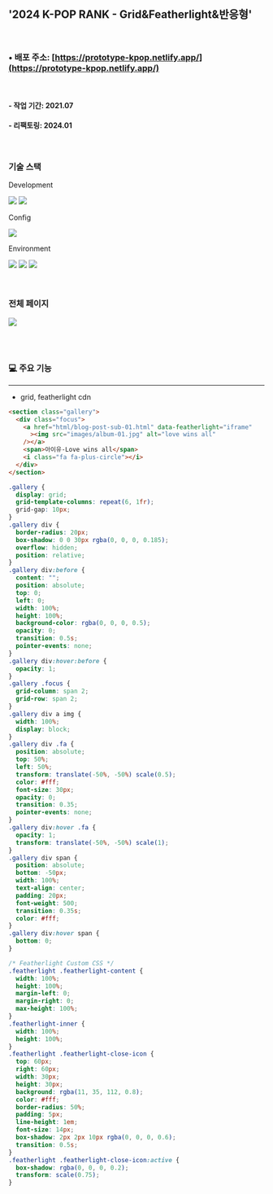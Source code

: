 ## '2024 K-POP RANK - Grid&Featherlight&반응형'

<br>

### • 배포 주소: [https://prototype-kpop.netlify.app/](https://prototype-kpop.netlify.app/)

<br>

#### - 작업 기간: 2021.07

#### - 리팩토링: 2024.01

<br>

### 기술 스택

Development

<p>
<img src="https://img.shields.io/badge/HTML5-E34F26?style=flat&logo=HTML5&logoColor=white" />
<img src="https://img.shields.io/badge/CSS3-1572B6?style=flat&logo=CSS3&logoColor=white" />
</p>

Config

<p>
<img src="https://img.shields.io/badge/npm-CB3837?style=flat&logo=npm&logoColor=white"/></a>
</p>

Environment

<p>
<img src="https://img.shields.io/badge/Visual Studio Code-007ACC?style=flat&logo=Visual Studio Code&logoColor=white"/></a>
<img src="https://img.shields.io/badge/Git-F05032?style=flat&logo=Git&logoColor=white"/></a>
<img src="https://img.shields.io/badge/GitHub-181717?style=flat&logo=GitHub&logoColor=white"/></a>
</p>
<br>

### 전체 페이지

<img src="https://github.com/azure0929/prototype-01/assets/128226527/00de26e5-a359-4404-b8d7-99b6a7a95209" />

<br><br>

### 💻 주요 기능

---

- grid, featherlight cdn

```html
<section class="gallery">
  <div class="focus">
    <a href="html/blog-post-sub-01.html" data-featherlight="iframe"
      ><img src="images/album-01.jpg" alt="love wins all"
    /></a>
    <span>아이유-Love wins all</span>
    <i class="fa fa-plus-circle"></i>
  </div>
</section>
```

```css
.gallery {
  display: grid;
  grid-template-columns: repeat(6, 1fr);
  grid-gap: 10px;
}
.gallery div {
  border-radius: 20px;
  box-shadow: 0 0 30px rgba(0, 0, 0, 0.185);
  overflow: hidden;
  position: relative;
}
.gallery div:before {
  content: "";
  position: absolute;
  top: 0;
  left: 0;
  width: 100%;
  height: 100%;
  background-color: rgba(0, 0, 0, 0.5);
  opacity: 0;
  transition: 0.5s;
  pointer-events: none;
}
.gallery div:hover:before {
  opacity: 1;
}
.gallery .focus {
  grid-column: span 2;
  grid-row: span 2;
}
.gallery div a img {
  width: 100%;
  display: block;
}
.gallery div .fa {
  position: absolute;
  top: 50%;
  left: 50%;
  transform: translate(-50%, -50%) scale(0.5);
  color: #fff;
  font-size: 30px;
  opacity: 0;
  transition: 0.35;
  pointer-events: none;
}
.gallery div:hover .fa {
  opacity: 1;
  transform: translate(-50%, -50%) scale(1);
}
.gallery div span {
  position: absolute;
  bottom: -50px;
  width: 100%;
  text-align: center;
  padding: 20px;
  font-weight: 500;
  transition: 0.35s;
  color: #fff;
}
.gallery div:hover span {
  bottom: 0;
}

/* Featherlight Custom CSS */
.featherlight .featherlight-content {
  width: 100%;
  height: 100%;
  margin-left: 0;
  margin-right: 0;
  max-height: 100%;
}
.featherlight-inner {
  width: 100%;
  height: 100%;
}
.featherlight .featherlight-close-icon {
  top: 60px;
  right: 60px;
  width: 30px;
  height: 30px;
  background: rgba(11, 35, 112, 0.8);
  color: #fff;
  border-radius: 50%;
  padding: 5px;
  line-height: 1em;
  font-size: 14px;
  box-shadow: 2px 2px 10px rgba(0, 0, 0, 0.6);
  transition: 0.5s;
}
.featherlight .featherlight-close-icon:active {
  box-shadow: rgba(0, 0, 0, 0.2);
  transform: scale(0.75);
}
```

